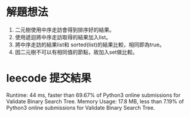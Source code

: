 # 解題想法
1. 二元樹使用中序走訪會得到排序好的結果。
2. 使用遞迴將中序走訪取得的結果加入list。
3. 將中序走訪的結果list和 sorted(list)的結果比較，相同即為true。
4. 因二元樹不可以有相同值的節點，故加入set做比較。

# leecode 提交結果
Runtime: 44 ms, faster than 69.67% of Python3 online submissions for Validate Binary Search Tree.
Memory Usage: 17.8 MB, less than 7.19% of Python3 online submissions for Validate Binary Search Tree.
